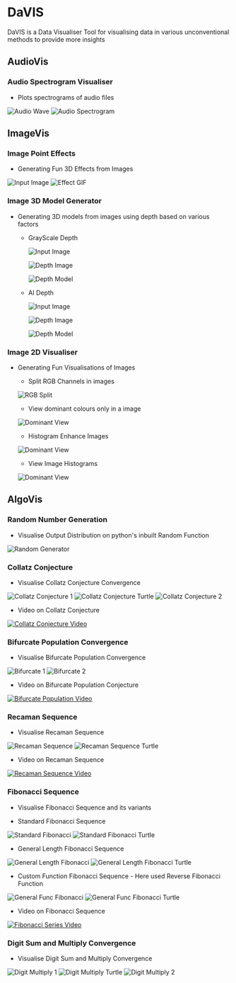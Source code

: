 # DaVIS
 DaVIS is a Data Visualiser Tool for visualising data in various unconventional methods to provide more insights

## AudioVis
### Audio Spectrogram Visualiser
   - Plots spectrograms of audio files
   
   ![Audio Wave](https://github.com/KausikN/DaVIS/blob/master/AudioVis/GeneratedVisualisations/AudioSpectrogram_AudioWave.png)
   ![Audio Spectrogram](https://github.com/KausikN/DaVIS/blob/master/AudioVis/GeneratedVisualisations/AudioSpectrogram_Spectrogram.png)
   
## ImageVis
### Image Point Effects
   - Generating Fun 3D Effects from Images
   
   ![Input Image](https://github.com/KausikN/DaVIS/blob/master/ImageVis/GeneratedVisualisations/Pika.jpg)
   ![Effect GIF](https://github.com/KausikN/DaVIS/blob/master/ImageVis/GeneratedVisualisations/Pika_IPEffect.gif)

### Image 3D Model Generator
   - Generating 3D models from images using depth based on various factors
   
      - GrayScale Depth

         ![Input Image](https://github.com/KausikN/DaVIS/blob/master/ImageVis/GeneratedVisualisations/Image3DVis_GrayScaleDepth_InputImage.png)

         ![Depth Image](https://github.com/KausikN/DaVIS/blob/master/ImageVis/GeneratedVisualisations/Image3DVis_GrayScaleDepth_DepthImage.png)

         ![Depth Model](https://github.com/KausikN/DaVIS/blob/master/ImageVis/GeneratedVisualisations/Image3DVis_GrayScaleDepth_Model.PNG)

      - AI Depth

         ![Input Image](https://github.com/KausikN/DaVIS/blob/master/ImageVis/GeneratedVisualisations/Image3DVis_AIDepth_InputImage.PNG)

         ![Depth Image](https://github.com/KausikN/DaVIS/blob/master/ImageVis/GeneratedVisualisations/Image3DVis_AIDepth_DepthImage.png)

         ![Depth Model](https://github.com/KausikN/DaVIS/blob/master/ImageVis/GeneratedVisualisations/Image3DVis_AIDepth_Model.PNG)

### Image 2D Visualiser
   - Generating Fun Visualisations of Images

      - Split RGB Channels in images
   
      ![RGB Split](https://github.com/KausikN/DaVIS/blob/master/ImageVis/GeneratedVisualisations/Image2DVis_RGBChannelSplit.png)

      - View dominant colours only in a image
   
      ![Dominant View](https://github.com/KausikN/DaVIS/blob/master/ImageVis/GeneratedVisualisations/Image2DVis_DominantChannel.png)

      - Histogram Enhance Images
   
      ![Dominant View](https://github.com/KausikN/DaVIS/blob/master/ImageVis/GeneratedVisualisations/Image2DVis_ImageEnhance.png)

      - View Image Histograms
   
      ![Dominant View](https://github.com/KausikN/DaVIS/blob/master/ImageVis/GeneratedVisualisations/Image2DVis_ImageHistogram.png)

## AlgoVis
### Random Number Generation
   - Visualise Output Distribution on python's inbuilt Random Function
   
   ![Random Generator](https://github.com/KausikN/DaVIS/blob/master/AlgoVis/GeneratedVisualisations/RandomGen_GIF.gif)
   
### Collatz Conjecture
   - Visualise Collatz Conjecture Convergence
   
   ![Collatz Conjecture 1](https://github.com/KausikN/DaVIS/blob/master/AlgoVis/GeneratedVisualisations/CollatzConjecture_ConvergenceSingleValue.png)
   ![Collatz Conjecture Turtle](https://github.com/KausikN/DaVIS/blob/master/AlgoVis/GeneratedVisualisations/CollatzConjecture_ConvergenceTurtle.PNG)
   ![Collatz Conjecture 2](https://github.com/KausikN/DaVIS/blob/master/AlgoVis/GeneratedVisualisations/CollatzConjecture_ConvergenceItersCount.png)
   
   - Video on Collatz Conjecture
   
   [![Collatz Conjecture Video](https://img.youtube.com/vi/5mFpVDpKX70/0.jpg)](https://www.youtube.com/watch?v=5mFpVDpKX70)
   
### Bifurcate Population Convergence
   - Visualise Bifurcate Population Convergence
   
   ![Bifurcate 1](https://github.com/KausikN/DaVIS/blob/master/AlgoVis/GeneratedVisualisations/Bifurcation_PopulationConvergence.png)
   ![Bifurcate 2](https://github.com/KausikN/DaVIS/blob/master/AlgoVis/GeneratedVisualisations/Bifurcation_BifurcationPlot.png)
      
   - Video on Bifurcate Population Conjecture
   
   [![Bifurcate Population Video](https://img.youtube.com/vi/ovJcsL7vyrk/0.jpg)](https://www.youtube.com/watch?v=ovJcsL7vyrk)

### Recaman Sequence
   - Visualise Recaman Sequence
   
   ![Recaman Sequence](https://github.com/KausikN/DaVIS/blob/master/AlgoVis/GeneratedVisualisations/Recaman_Sequence.png)
   ![Recaman Sequence Turtle](https://github.com/KausikN/DaVIS/blob/master/AlgoVis/GeneratedVisualisations/Recaman_SequenceTurtle.PNG)
      
   - Video on Recaman Sequence
   
   [![Recaman Sequence Video](https://img.youtube.com/vi/FGC5TdIiT9U/0.jpg)](https://www.youtube.com/watch?v=FGC5TdIiT9U)

### Fibonacci Sequence
   - Visualise Fibonacci Sequence and its variants
   
   - Standard Fibonacci Sequence

   ![Standard Fibonacci](https://github.com/KausikN/DaVIS/blob/master/AlgoVis/GeneratedVisualisations/Fibonacci_Standard.png)
   ![Standard Fibonacci Turtle](https://github.com/KausikN/DaVIS/blob/master/AlgoVis/GeneratedVisualisations/Fibonacci_StandardTurtle.PNG)

   - General Length Fibonacci Sequence

   ![General Length Fibonacci](https://github.com/KausikN/DaVIS/blob/master/AlgoVis/GeneratedVisualisations/Fibonacci_GenericLength.png)
   ![General Length Fibonacci Turtle](https://github.com/KausikN/DaVIS/blob/master/AlgoVis/GeneratedVisualisations/Fibonacci_GenericLengthTurtle.PNG)

   - Custom Function Fibonacci Sequence - Here used Reverse Fibonacci Function

   ![General Func Fibonacci](https://github.com/KausikN/DaVIS/blob/master/AlgoVis/GeneratedVisualisations/Fibonacci_GenericFunc.png)
   ![General Func Fibonacci Turtle](https://github.com/KausikN/DaVIS/blob/master/AlgoVis/GeneratedVisualisations/Fibonacci_GenericFuncTurtle.PNG)

   - Video on Fibonacci Sequence
   
   [![Fibonacci Series Video](https://img.youtube.com/vi/SjSHVDfXHQ4/0.jpg)](https://www.youtube.com/watch?v=SjSHVDfXHQ4)
   
### Digit Sum and Multiply Convergence
   - Visualise Digit Sum and Multiply Convergence
   
   ![Digit Multiply 1](https://github.com/KausikN/DaVIS/blob/master/AlgoVis/GeneratedVisualisations/DigitMultiply_ConvergenceSingleValue.png)
   ![Digit Multiply Turtle](https://github.com/KausikN/DaVIS/blob/master/AlgoVis/GeneratedVisualisations/DigitMultiply_ConvergenceTurtle.PNG)
   ![Digit Multiply 2](https://github.com/KausikN/DaVIS/blob/master/AlgoVis/GeneratedVisualisations/DigitMultiply_ConvergenceItersCount.png)

